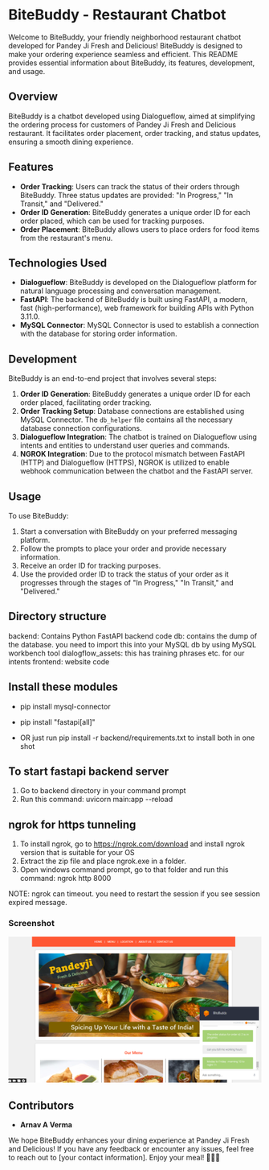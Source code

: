 # BiteBuddy - Restaurant Chatbot

Welcome to BiteBuddy, your friendly neighborhood restaurant chatbot developed for Pandey Ji Fresh and Delicious! BiteBuddy is designed to make your ordering experience seamless and efficient. This README provides essential information about BiteBuddy, its features, development, and usage.

## Overview

BiteBuddy is a chatbot developed using Dialogueflow, aimed at simplifying the ordering process for customers of Pandey Ji Fresh and Delicious restaurant. It facilitates order placement, order tracking, and status updates, ensuring a smooth dining experience.

## Features

- **Order Tracking**: Users can track the status of their orders through BiteBuddy. Three status updates are provided: "In Progress," "In Transit," and "Delivered."
- **Order ID Generation**: BiteBuddy generates a unique order ID for each order placed, which can be used for tracking purposes.
- **Order Placement**: BiteBuddy allows users to place orders for food items from the restaurant's menu.

## Technologies Used

- **Dialogueflow**: BiteBuddy is developed on the Dialogueflow platform for natural language processing and conversation management.
- **FastAPI**: The backend of BiteBuddy is built using FastAPI, a modern, fast (high-performance), web framework for building APIs with Python 3.11.0.
- **MySQL Connector**: MySQL Connector is used to establish a connection with the database for storing order information.

## Development

BiteBuddy is an end-to-end project that involves several steps:

1. **Order ID Generation**: BiteBuddy generates a unique order ID for each order placed, facilitating order tracking.
2. **Order Tracking Setup**: Database connections are established using MySQL Connector. The `db_helper` file contains all the necessary database connection configurations.
3. **Dialogueflow Integration**: The chatbot is trained on Dialogueflow using intents and entities to understand user queries and commands.
4. **NGROK Integration**: Due to the protocol mismatch between FastAPI (HTTP) and Dialogueflow (HTTPS), NGROK is utilized to enable webhook communication between the chatbot and the FastAPI server.

## Usage

To use BiteBuddy:

1. Start a conversation with BiteBuddy on your preferred messaging platform.
2. Follow the prompts to place your order and provide necessary information.
3. Receive an order ID for tracking purposes.
4. Use the provided order ID to track the status of your order as it progresses through the stages of "In Progress," "In Transit," and "Delivered."

## Directory structure

backend: Contains Python FastAPI backend code
db: contains the dump of the database. you need to import this into your MySQL db by using MySQL workbench tool
dialogflow_assets: this has training phrases etc. for our intents
frontend: website code

## Install these modules

- pip install mysql-connector
- pip install "fastapi[all]"

- OR just run pip install -r backend/requirements.txt to install both in one shot

## To start fastapi backend server

1. Go to backend directory in your command prompt
2. Run this command: uvicorn main:app --reload

## ngrok for https tunneling

1. To install ngrok, go to https://ngrok.com/download and install ngrok version that is suitable for your OS
2. Extract the zip file and place ngrok.exe in a folder.
3. Open windows command prompt, go to that folder and run this command: ngrok http 8000

NOTE: ngrok can timeout. you need to restart the session if you see session expired message.

### Screenshot
![chat_ss](https://github.com/ARieS15AV/BiteBuddy/blob/main/bitebuddy.png)

## Contributors

- **Arnav A Verma**

We hope BiteBuddy enhances your dining experience at Pandey Ji Fresh and Delicious! If you have any feedback or encounter any issues, feel free to reach out to [your contact information]. Enjoy your meal! 🍔🥗🍕
